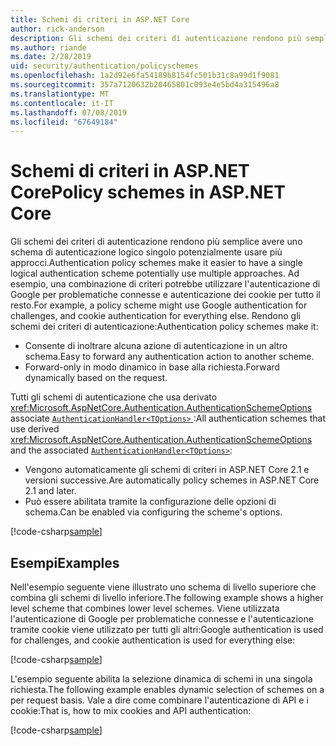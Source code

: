 ```yaml
---
title: Schemi di criteri in ASP.NET Core
author: rick-anderson
description: Gli schemi dei criteri di autenticazione rendono più semplice avere uno schema di autenticazione logico singolo
ms.author: riande
ms.date: 2/28/2019
uid: security/authentication/policyschemes
ms.openlocfilehash: 1a2d92e6fa54189b8154fc501b31c8a99d1f9081
ms.sourcegitcommit: 357a7120632b20465801c093e4e5bd4a315496a8
ms.translationtype: MT
ms.contentlocale: it-IT
ms.lasthandoff: 07/08/2019
ms.locfileid: "67649184"
---
```

# <a name="policy-schemes-in-aspnet-core"></a><span data-ttu-id="da870-103">Schemi di criteri in ASP.NET Core</span><span class="sxs-lookup"><span data-stu-id="da870-103">Policy schemes in ASP.NET Core</span></span>

<span data-ttu-id="da870-104">Gli schemi dei criteri di autenticazione rendono più semplice avere uno schema di autenticazione logico singolo potenzialmente usare più approcci.</span><span class="sxs-lookup"><span data-stu-id="da870-104">Authentication policy schemes make it easier to have a single logical authentication scheme potentially use multiple approaches.</span></span> <span data-ttu-id="da870-105">Ad esempio, una combinazione di criteri potrebbe utilizzare l'autenticazione di Google per problematiche connesse e autenticazione dei cookie per tutto il resto.</span><span class="sxs-lookup"><span data-stu-id="da870-105">For example, a policy scheme might use Google authentication for challenges, and cookie authentication for everything else.</span></span> <span data-ttu-id="da870-106">Rendono gli schemi dei criteri di autenticazione:</span><span class="sxs-lookup"><span data-stu-id="da870-106">Authentication policy schemes make it:</span></span>

* <span data-ttu-id="da870-107">Consente di inoltrare alcuna azione di autenticazione in un altro schema.</span><span class="sxs-lookup"><span data-stu-id="da870-107">Easy to forward any authentication action to another scheme.</span></span>
* <span data-ttu-id="da870-108">Forward-only in modo dinamico in base alla richiesta.</span><span class="sxs-lookup"><span data-stu-id="da870-108">Forward dynamically based on the request.</span></span>

<span data-ttu-id="da870-109">Tutti gli schemi di autenticazione che usa derivato <xref:Microsoft.AspNetCore.Authentication.AuthenticationSchemeOptions> associate [ `AuthenticationHandler<TOptions>` ](/dotnet/api/microsoft.aspnetcore.authentication.authenticationhandler-1):</span><span class="sxs-lookup"><span data-stu-id="da870-109">All authentication schemes that use derived <xref:Microsoft.AspNetCore.Authentication.AuthenticationSchemeOptions> and the associated [`AuthenticationHandler<TOptions>`](/dotnet/api/microsoft.aspnetcore.authentication.authenticationhandler-1):</span></span>

* <span data-ttu-id="da870-110">Vengono automaticamente gli schemi di criteri in ASP.NET Core 2.1 e versioni successive.</span><span class="sxs-lookup"><span data-stu-id="da870-110">Are automatically policy schemes in ASP.NET Core 2.1 and later.</span></span>
* <span data-ttu-id="da870-111">Può essere abilitata tramite la configurazione delle opzioni di schema.</span><span class="sxs-lookup"><span data-stu-id="da870-111">Can be enabled via configuring the scheme's options.</span></span>

[!code-csharp[sample](policyschemes/samples/AuthenticationSchemeOptions.cs?name=snippet)]

## <a name="examples"></a><span data-ttu-id="da870-112">Esempi</span><span class="sxs-lookup"><span data-stu-id="da870-112">Examples</span></span>

<span data-ttu-id="da870-113">Nell'esempio seguente viene illustrato uno schema di livello superiore che combina gli schemi di livello inferiore.</span><span class="sxs-lookup"><span data-stu-id="da870-113">The following example shows a higher level scheme that combines lower level schemes.</span></span> <span data-ttu-id="da870-114">Viene utilizzata l'autenticazione di Google per problematiche connesse e l'autenticazione tramite cookie viene utilizzato per tutti gli altri:</span><span class="sxs-lookup"><span data-stu-id="da870-114">Google authentication is used for challenges, and cookie authentication is used for everything else:</span></span>

[!code-csharp[sample](policyschemes/samples/Startup.cs?name=snippet1)]

<span data-ttu-id="da870-115">L'esempio seguente abilita la selezione dinamica di schemi in una singola richiesta.</span><span class="sxs-lookup"><span data-stu-id="da870-115">The following example enables dynamic selection of schemes on a per request basis.</span></span> <span data-ttu-id="da870-116">Vale a dire come combinare l'autenticazione di API e i cookie:</span><span class="sxs-lookup"><span data-stu-id="da870-116">That is, how to mix cookies and API authentication:</span></span>

 <!-- REVIEW, missing If set in public Func<HttpContext, string> ForwardDefaultSelector -->

[!code-csharp[sample](policyschemes/samples/Startup.cs?name=snippet2)]

